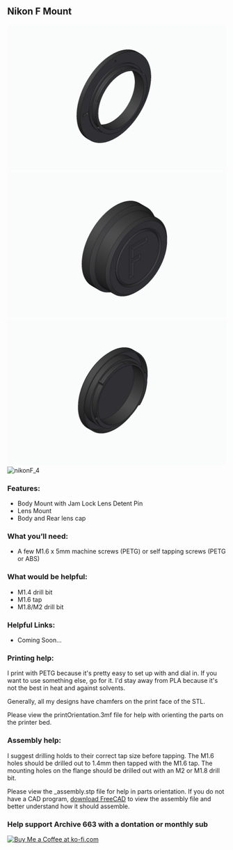## Nikon F Mount

![nikonF_1](https://github.com/Archive-663/lensMounts/blob/main/Nikon%20F/ASSETS/mountLens_nikonF_01.jpg)
![nikonF_2](https://github.com/Archive-663/lensMounts/blob/main/Nikon%20F/ASSETS/mountLens_nikonF_02.jpg)
![nikonF_3](https://github.com/Archive-663/lensMounts/blob/main/Nikon%20F/ASSETS/mountLens_nikonF_03.jpg)
![nikonF_4](https://github.com/Archive-663/lensMounts/blob/main/Nikon%20F/ASSETS/mountLens_nikonF_04jpg)

### Features:
- Body Mount with Jam Lock Lens Detent Pin
- Lens Mount
- Body and Rear lens cap

### What you’ll need:
- A few M1.6 x 5mm machine screws (PETG) or self tapping screws (PETG or ABS)

### What would be helpful:
- M1.4 drill bit
- M1.6 tap
- M1.8/M2 drill bit

### Helpful Links:
- Coming Soon...

### Printing help:
I print with PETG because it's pretty easy to set up with and dial in. If you want to use something else, go for it. I'd stay away from PLA because it's not the best in heat and against solvents. 

Generally, all my designs have chamfers on the print face of the STL.

Please view the printOrientation.3mf file for help with orienting the parts on the printer bed.

### Assembly help:
I suggest drilling holds to their correct tap size before tapping. The M1.6 holes should be drilled out to 1.4mm then tapped with the M1.6 tap. The mounting holes on the flange should be drilled out with an M2 or M1.8 drill bit.

Please view the _assembly.stp file for help in parts orientation. If you do not have a CAD program, <a href="https://www.freecad.org/downloads.php" target="_blank">download FreeCAD</a> to view the assembly file and better understand how it should assemble.

### Help support Archive 663 with a dontation or monthly sub
<a href='https://ko-fi.com/P5P3MHMSF' target='_blank'><img height='36' style='border:0px;height:36px;' src='https://storage.ko-fi.com/cdn/kofi2.png?v=3' border='0' alt='Buy Me a Coffee at ko-fi.com' /></a>

